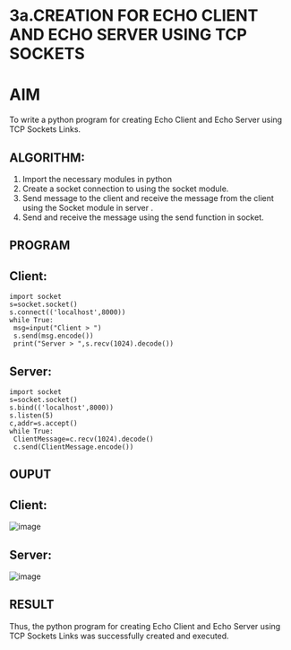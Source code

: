 # 3a.CREATION FOR ECHO CLIENT AND ECHO SERVER USING TCP SOCKETS
# AIM
To write a python program for creating Echo Client and Echo Server using TCP
Sockets Links.
## ALGORITHM:
1. Import the necessary modules in python
2. Create a socket connection to using the socket module.
3. Send message to the client and receive the message from the client using the Socket module in
 server .
4. Send and receive the message using the send function in socket.
## PROGRAM
## Client:
```
import socket
s=socket.socket()
s.connect(('localhost',8000))
while True:
 msg=input("Client > ")
 s.send(msg.encode())
 print("Server > ",s.recv(1024).decode())
```
## Server:
```
import socket
s=socket.socket()
s.bind(('localhost',8000))
s.listen(5)
c,addr=s.accept()
while True:
 ClientMessage=c.recv(1024).decode()
 c.send(ClientMessage.encode())
```

## OUPUT
## Client:
![image](https://github.com/Sanjuwu21/3a.Sockets_Creation_for_Echo_Client_and_Echo_Server/assets/146498969/2a98c4c7-4895-461f-876e-4a3f09d4141b)

## Server:
![image](https://github.com/Sanjuwu21/3a.Sockets_Creation_for_Echo_Client_and_Echo_Server/assets/146498969/7c652025-1fd2-4a57-8cb3-eeeb850442bf)



## RESULT
Thus, the python program for creating Echo Client and Echo Server using TCP Sockets Links 
was successfully created and executed.
